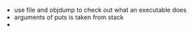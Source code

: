 - use file and objdump to check out what an executable does
- arguments of puts is taken from stack
-  
